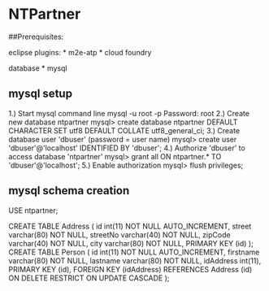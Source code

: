 # NTPartner

##Prerequisites: 

eclipse plugins:
	* m2e-atp
	* cloud foundry

database
	* mysql

## mysql setup

1.) Start mysql command line
	mysql -u root -p
    Password: root
2.) Create new database ntpartner
	mysql> create database ntpartner DEFAULT CHARACTER SET utf8 DEFAULT COLLATE utf8_general_ci;
3.) Create database user 'dbuser' (password = user name)
	mysql> create user 'dbuser'@'localhost' IDENTIFIED BY 'dbuser';
4.) Authorize 'dbuser' to access database 'ntpartner'
	mysql> grant all ON ntpartner.* TO 'dbuser'@'localhost';
5.) Enable authorization
	mysql> flush privileges;
	
## mysql schema creation
USE ntpartner;

CREATE TABLE Address (
  id int(11) NOT NULL AUTO_INCREMENT,
  street varchar(80) NOT NULL,
  streetNo varchar(40) NOT NULL,
  zipCode varchar(40) NOT NULL,
  city varchar(80) NOT NULL,
  PRIMARY KEY (id)
);
CREATE TABLE Person (
  id int(11) NOT NULL AUTO_INCREMENT,
  firstname varchar(80) NOT NULL,
  lastname varchar(80) NOT NULL,
  idAddress int(11),
  PRIMARY KEY (id),
  FOREIGN KEY (idAddress) REFERENCES Address (id) ON DELETE RESTRICT ON UPDATE CASCADE
);
